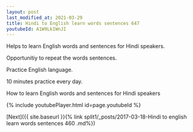 ```yaml
---
layout: post
last_modified_at: 2021-03-29
title: Hindi to English learn words sentences 647 
youtubeId: A1W9LkIWnJI
---
```

 
 
Helps to learn English words and sentences for Hindi speakers.

Opportunitiy to repeat the words sentences. 

Practice English language. 
 
10 minutes practice every day. 
 
How to learn English words and sentences for Hindi speakers 
 
{% include youtubePlayer.html id=page.youtubeId %}
 
 
[Next]({{ site.baseurl }}{% link  split1/_posts/2017-03-18-Hindi to english learn words sentences 460 .md%})
 
